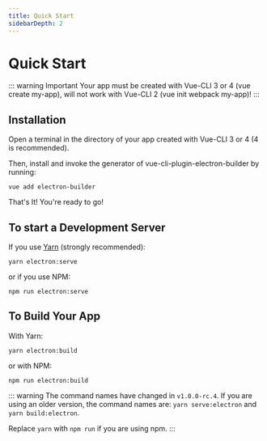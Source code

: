 ```yaml
---
title: Quick Start
sidebarDepth: 2
---
```


# Quick Start

::: warning Important
Your app must be created with Vue-CLI 3 or 4 (vue create my-app), will not work with Vue-CLI 2 (vue init webpack my-app)!
:::

## Installation

Open a terminal in the directory of your app created with Vue-CLI 3 or 4 (4 is recommended).

Then, install and invoke the generator of vue-cli-plugin-electron-builder by running:

`vue add electron-builder`

That's It! You're ready to go!

## To start a Development Server

If you use [Yarn](https://yarnpkg.com/en/) (strongly recommended):

`yarn electron:serve`

or if you use NPM:

`npm run electron:serve`

## To Build Your App

With Yarn:

`yarn electron:build`

or with NPM:

`npm run electron:build`

::: warning
The command names have changed in `v1.0.0-rc.4`. If you are using an older version, the command names are:
`yarn serve:electron`
and
`yarn build:electron`.

Replace `yarn` with `npm run` if you are using npm.
:::
